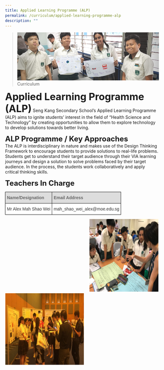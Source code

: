 ```yaml
---
title: Applied Learning Programme (ALP)
permalink: /curriculum/applied-learning-programme-alp
description: ""
---
```

>![](/images/Curriculum/Curriculum.jpg)
>Curriculum

**<font size=6>Applied Learning Programme (ALP)</font>**
Seng Kang Secondary School’s Applied Learning Programme (ALP) aims to ignite students’ interest in the field of “Health Science and Technology” by creating opportunities to allow them to explore technology to develop solutions towards better living.

**<font size=5>ALP Programme / Key Approaches</font>**<br>
The ALP is interdisciplinary in nature and makes use of the Design Thinking Framework to encourage students to provide solutions to real-life problems. Students get to understand their target audience through their VIA learning journeys and design a solution to solve problems faced by their target audience. In the process, the students work collaboratively and apply critical thinking skills.

**<font size=5>Teachers In Charge</font>**
<table style="border-collapse:collapse;border-spacing:0" class="tg"><thead><tr><th style="background-color:#DDD;border-color:black;border-style:solid;border-width:1px;color:#666;font-family:Arial, sans-serif;font-size:14px;font-weight:bold;overflow:hidden;padding:10px 5px;text-align:left;vertical-align:middle;word-break:normal"><span style="color:#666;background-color:#DDD">Name/Designation</span></th><th style="background-color:#DDD;border-color:black;border-style:solid;border-width:1px;color:#666;font-family:Arial, sans-serif;font-size:14px;font-weight:bold;overflow:hidden;padding:10px 5px;text-align:left;vertical-align:middle;word-break:normal"><span style="color:#666;background-color:#DDD">Email Address</span></th></tr></thead><tbody><tr><td style="background-color:#FFF;border-color:black;border-style:solid;border-width:1px;color:#333;font-family:Arial, sans-serif;font-size:14px;overflow:hidden;padding:10px 5px;text-align:left;vertical-align:middle;word-break:normal">Mr Alex Mah Shao Wei</td><td style="background-color:#FFF;border-color:black;border-style:solid;border-width:1px;color:#333;font-family:Arial, sans-serif;font-size:14px;overflow:hidden;padding:10px 5px;text-align:left;vertical-align:middle;word-break:normal">mah_shao_wei_alex@moe.edu.sg</td></tr></tbody></table>

<img src="/images/Curriculum/ALP2.png" style="width:230px;height:240px;margin-left:15px;" align = "right">

<img src="/images/Curriculum/ALP1.png" style="width:260px;height:240px;margin-left:0px;" align = "left">